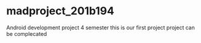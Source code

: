 # madproject_201b194
Android development project 4 semester
this is our first project
project can be complecated
